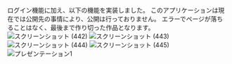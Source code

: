 ログイン機能に加え、以下の機能を実装しました。
このアプリケーションは現在では公開先の事情により、公開は行っておりません。
エラーでページが落ちることはなく、最後まで作り切った作品となります。
![スクリーンショット (442)](https://user-images.githubusercontent.com/105134694/226215547-dc78a9d6-027a-4ca8-b17e-99cf9cabf898.png)
![スクリーンショット (443)](https://user-images.githubusercontent.com/105134694/226215559-182c9d26-5282-4979-b009-bd4927bf5928.png)
![スクリーンショット (444)](https://user-images.githubusercontent.com/105134694/226215564-2fadf758-1ae3-4f64-b755-e60ca61db5ac.png)
![スクリーンショット (445)](https://user-images.githubusercontent.com/105134694/226215569-926f8d7c-1d2b-43d2-8fd2-030ad391db11.png)
![プレゼンテーション1](https://user-images.githubusercontent.com/105134694/226215703-b2684beb-4b58-40db-97a9-2498a9cb9456.png)
